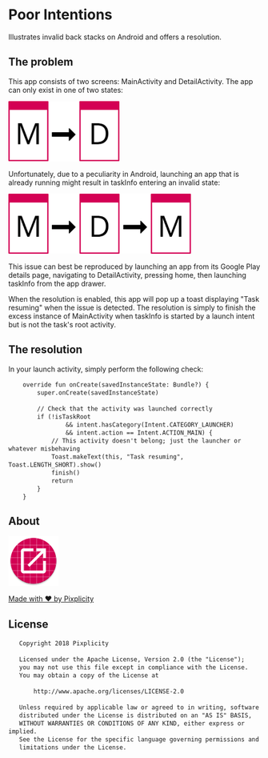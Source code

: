 # Poor Intentions

Illustrates invalid back stacks on Android and offers a resolution.

## The problem

This app consists of two screens: MainActivity and DetailActivity. The app can only exist in one of two states:

<img src="design/flow1.svg" height="120" title="Expected flow" />

Unfortunately, due to a peculiarity in Android, launching an app that is already running might result in taskInfo entering an invalid state:

<img src="design/flow2.svg" height="120" title="Unexpected flow" />

This issue can best be reproduced by launching an app from its Google Play details page, navigating to DetailActivity, pressing home, then launching taskInfo from the app drawer.

When the resolution is enabled, this app will pop up a toast displaying "Task resuming" when the issue is detected. The resolution is simply to finish the excess instance of MainActivity when taskInfo is started by a launch intent but is not the task's root activity.

## The resolution

In your launch activity, simply perform the following check:

```
    override fun onCreate(savedInstanceState: Bundle?) {
        super.onCreate(savedInstanceState)

        // Check that the activity was launched correctly
        if (!isTaskRoot
                && intent.hasCategory(Intent.CATEGORY_LAUNCHER)
                && intent.action == Intent.ACTION_MAIN) {
            // This activity doesn't belong; just the launcher or whatever misbehaving
            Toast.makeText(this, "Task resuming", Toast.LENGTH_SHORT).show()
            finish()
            return
        }
    }
```

## About

<img src="app/src/main/res/mipmap-xxxhdpi/ic_launcher_round.png" height="100" />

[Made with ❤ by Pixplicity](https://pixplicity.com)

## License

```
   Copyright 2018 Pixplicity

   Licensed under the Apache License, Version 2.0 (the "License");
   you may not use this file except in compliance with the License.
   You may obtain a copy of the License at

       http://www.apache.org/licenses/LICENSE-2.0

   Unless required by applicable law or agreed to in writing, software
   distributed under the License is distributed on an "AS IS" BASIS,
   WITHOUT WARRANTIES OR CONDITIONS OF ANY KIND, either express or implied.
   See the License for the specific language governing permissions and
   limitations under the License.
```
